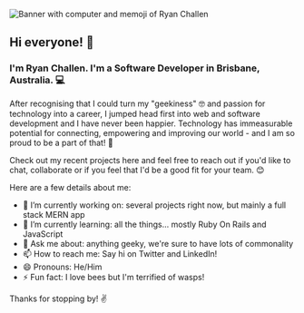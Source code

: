 ![Banner with computer and memoji of Ryan Challen](https://res.cloudinary.com/dkgnajyr2/image/upload/v1595976934/RyanBanner_rfxuml.png)

## Hi everyone! 👋

### I'm Ryan Challen. I'm a Software Developer in Brisbane, Australia. 💻

After recognising that I could turn my "geekiness" 🤓 and passion for technology into a career, I jumped head first into web and software development and I have never been happier. Technology has immeasurable potential for connecting, empowering and improving our world - and I am so proud to be a part of that! 🙌

Check out my recent projects here and feel free to reach out if you'd like to chat, collaborate or if you feel that I'd be a good fit for your team. 😊

Here are a few details about me:

- 🔭 I’m currently working on: several projects right now, but mainly a full stack MERN app
- 🌱 I’m currently learning: all the things... mostly Ruby On Rails and JavaScript
- 💬 Ask me about: anything geeky, we're sure to have lots of commonality
- 📫 How to reach me: Say hi on Twitter and LinkedIn!
- 😄 Pronouns: He/Him
- ⚡ Fun fact: I love bees but I'm terrified of wasps!

Thanks for stopping by! ✌️
